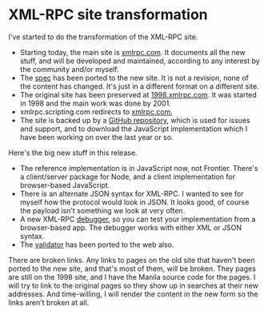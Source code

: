 # XML-RPC site transformation
I've started to do the transformation of the XML-RPC site. 
* Starting today, the main site is <a href="http://xmlrpc.com/">xmlrpc.com</a>. It documents all the new stuff, and will be developed and maintained, according to any interest by the community and/or myself. 
* The <a href="http://xmlrpc.com/spec.md">spec</a> has been ported to the new site. It is not a revision, none of the content has changed. It's just in a different format on a different site. 
* The original site has been preserved at <a href="http://1998.xmlrpc.com/">1998.xmlrpc.com</a>. It was started in 1998 and the main work was done by 2001. 
* xmlrpc.scripting.com redirects to <a href="http://xmlrpc.com/">xmlrpc.com</a>, 
* The site is backed up by a <a href="https://github.com/scripting/xml-rpc">GitHub repository</a>, which is used for issues and support, and to download the JavaScript implementation which I have been working on over the last year or so. 

Here's the big new stuff in this release.
* The reference implementation is in JavaScript now, not Frontier.  There's a client/server package for Node, and a client implementation for browser-based JavaScript.
* There is an alternate JSON syntax for XML-RPC.  I wanted to see for myself how the protocol would look in JSON. It looks good, of course the payload isn't something we look at very often. 
* A new XML-RPC <a href="http://scripting.com/code/xmlrpcdebugger/">debugger</a>, so you can test your implementation from a browser-based app. The debugger works with either XML or JSON syntax. 
* The <a href="http://scripting.com/code/xmlrpcbrowserclient/">validator</a> has been ported to the web also.

There are broken links. Any links to pages on the old site that haven't been ported to the new site, and that's most of them, will be broken. They pages are still on the 1998 site, and I have the Manila source code for the pages. I will try to link to the original pages so they show up in searches at their new addresses. And time-willing, I will render the content in the new form so the links aren't broken at all.

